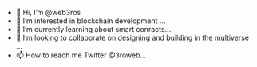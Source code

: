 - 👋 Hi, I’m @web3ros
- 👀 I’m interested in blockchain development ...
- 🌱 I’m currently learning about smart conracts...
- 💞️ I’m looking to collaborate on designing and building in the multiverse ...
- 📫 How to reach me Twitter @3roweb...

<!---
web3ros/web3ros is a ✨ special ✨ repository because its `README.md` (this file) appears on your GitHub profile.
You can click the Preview link to take a look at your changes.
--->
